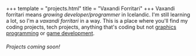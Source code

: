 +++
template = "projects.html"
title = "Vaxandi Forritari"
+++
Vaxandi forritari means *growing developer/programmer* in Icelandic. I'm still learning a lot, so I'm a *vaxandi forritari* in a way.  This is a place where you'll find my coding projects, tech projects, anything that's coding but not <a id="aspiring_graphics_programmer" href="/projects/aspiring_graphics_programmer/">graphics programming</a> or <a id="wannabe_game_developer" href="/projects/wannabe_game_developer/">game development</a>.

###### Projects coming soon!  
